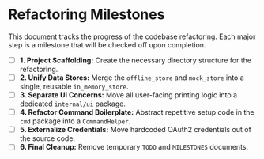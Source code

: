 # Refactoring Milestones

This document tracks the progress of the codebase refactoring. Each major step is a milestone that will be checked off upon completion.

- [ ] **1. Project Scaffolding:** Create the necessary directory structure for the refactoring.
- [ ] **2. Unify Data Stores:** Merge the `offline_store` and `mock_store` into a single, reusable `in_memory_store`.
- [ ] **3. Separate UI Concerns:** Move all user-facing printing logic into a dedicated `internal/ui` package.
- [ ] **4. Refactor Command Boilerplate:** Abstract repetitive setup code in the `cmd` package into a `CommandHelper`.
- [ ] **5. Externalize Credentials:** Move hardcoded OAuth2 credentials out of the source code.
- [ ] **6. Final Cleanup:** Remove temporary `TODO` and `MILESTONES` documents.
